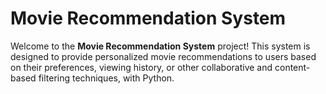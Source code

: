 # Movie Recommendation System

Welcome to the **Movie Recommendation System** project! This system is designed to provide personalized movie recommendations to users based on their preferences, viewing history, or other collaborative and content-based filtering techniques, with Python.
